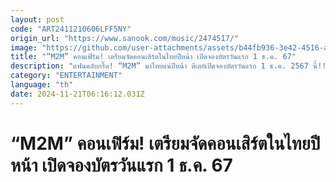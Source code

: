 ```yaml
---
layout: post
code: "ART2411210606LFF5NY"
origin_url: "https://www.sanook.com/music/2474517/"
image: "https://github.com/user-attachments/assets/b44fb936-3e42-4516-a933-3375c6314b41"
title: "“M2M” คอนเฟิร์ม! เตรียมจัดคอนเสิร์ตในไทยปีหน้า เปิดจองบัตรวันแรก 1 ธ.ค. 67"
description: "แฟนคลับกรี๊ด! “M2M” มาไทยแน่ปีหน้า ดีเดย์เปิดจองบัตรวันแรก 1 ธ.ค. 2567 นี้!!!"
category: "ENTERTAINMENT"
language: "th"
date: 2024-11-21T06:16:12.031Z
---
```


# “M2M” คอนเฟิร์ม! เตรียมจัดคอนเสิร์ตในไทยปีหน้า เปิดจองบัตรวันแรก 1 ธ.ค. 67